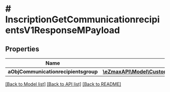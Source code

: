 # # InscriptionGetCommunicationrecipientsV1ResponseMPayload

## Properties

Name | Type | Description | Notes
------------ | ------------- | ------------- | -------------
**aObjCommunicationrecipientsgroup** | [**\eZmaxAPI\Model\CustomCommunicationrecipientsgroupResponse[]**](CustomCommunicationrecipientsgroupResponse.md) |  |

[[Back to Model list]](../../README.md#models) [[Back to API list]](../../README.md#endpoints) [[Back to README]](../../README.md)
